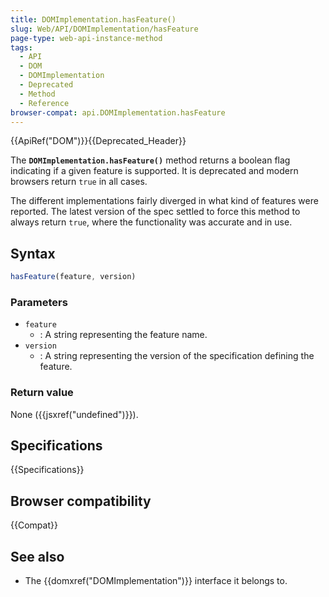 ```yaml
---
title: DOMImplementation.hasFeature()
slug: Web/API/DOMImplementation/hasFeature
page-type: web-api-instance-method
tags:
  - API
  - DOM
  - DOMImplementation
  - Deprecated
  - Method
  - Reference
browser-compat: api.DOMImplementation.hasFeature
---
```


{{ApiRef("DOM")}}{{Deprecated_Header}}

The
**`DOMImplementation.hasFeature()`** method returns a
boolean flag indicating if a given feature is supported. It is
deprecated and modern browsers return `true` in all cases.

The different implementations fairly diverged in what kind of features were reported.
The latest version of the spec settled to force this method to always return
`true`, where the functionality was accurate and in use.

## Syntax

```js
hasFeature(feature, version)
```

### Parameters

- `feature`
  - : A string representing the feature name.
- `version`
  - : A string representing the version of the specification defining
    the feature.

### Return value

None ({{jsxref("undefined")}}).

## Specifications

{{Specifications}}

## Browser compatibility

{{Compat}}

## See also

- The {{domxref("DOMImplementation")}} interface it belongs to.
